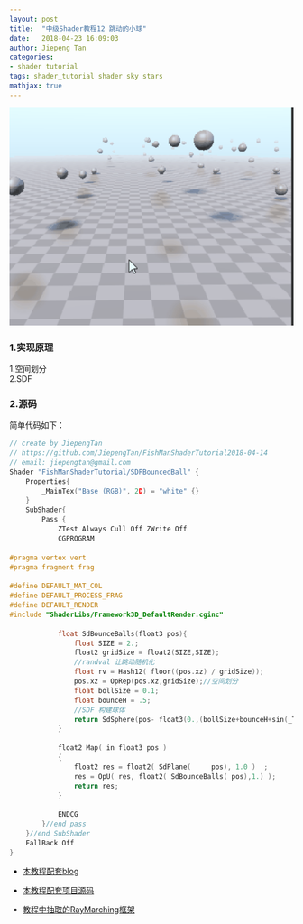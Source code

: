 ```yaml
---
layout: post
title:  "中级Shader教程12 跳动的小球"
date:   2018-04-23 16:09:03
author: Jiepeng Tan
categories: 
- shader tutorial
tags: shader_tutorial shader sky stars
mathjax: true
---
```

<p align="center"> <img src="https://github.com/JiepengTan/JiepengTan.github.io/blob/master/assets/img/blog/ShaderTutorial3D/BounceBall/head.gif?raw=true" width="512"/></p>





### 1.实现原理  
1.空间划分  
2.SDF

### 2.源码
简单代码如下：

```c
// create by JiepengTan 
// https://github.com/JiepengTan/FishManShaderTutorial2018-04-14 
// email: jiepengtan@gmail.com
Shader "FishManShaderTutorial/SDFBouncedBall" {
    Properties{
        _MainTex("Base (RGB)", 2D) = "white" {}
    }
    SubShader{
        Pass {
            ZTest Always Cull Off ZWrite Off
            CGPROGRAM

#pragma vertex vert   
#pragma fragment frag  

#define DEFAULT_MAT_COL
#define DEFAULT_PROCESS_FRAG
#define DEFAULT_RENDER
#include "ShaderLibs/Framework3D_DefaultRender.cginc"

            float SdBounceBalls(float3 pos){
                float SIZE = 2.;
                float2 gridSize = float2(SIZE,SIZE);
                //randval 让跳动随机化
                float rv = Hash12( floor((pos.xz) / gridSize));
                pos.xz = OpRep(pos.xz,gridSize);//空间划分
                float bollSize = 0.1;
                float bounceH = .5;
                //SDF 构建球体
                return SdSphere(pos- float3(0.,(bollSize+bounceH+sin(_Time.y*3.14 + rv*6.24)*bounceH),0.),bollSize);
            }

            float2 Map( in float3 pos )
            {
                float2 res = float2( SdPlane(     pos), 1.0 )  ;
                res = OpU( res, float2( SdBounceBalls( pos),1.) );
                return res;
            }

            ENDCG
        }//end pass
    }//end SubShader
    FallBack Off
}
```



- [本教程配套blog ][1]
- [本教程配套项目源码 ][2]
- [教程中抽取的RayMarching框架][3]

  [1]: https://blog.csdn.net/tjw02241035621611/article/details/80038608
  [2]: https://github.com/JiepengTan/FishManShaderTutorial
  [3]: https://github.com/JiepengTan/Unity-Raymarching-Framework